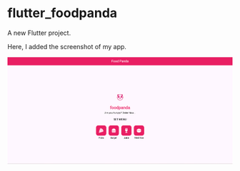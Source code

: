 # flutter_foodpanda

A new Flutter project.

Here, I added the screenshot of my app.

![screenshots](assets/screenshots/foodpanda_ss.png)
